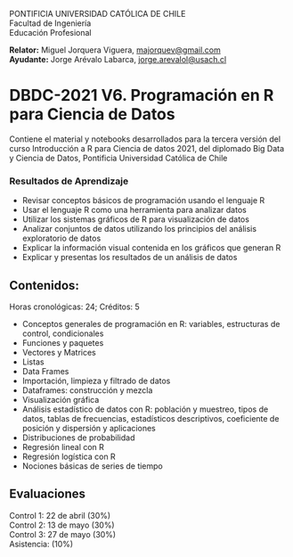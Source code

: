 PONTIFICIA UNIVERSIDAD CATÓLICA DE CHILE <br>
Facultad de Ingeniería <br>
Educación Profesional <br>

**Relator:** Miguel Jorquera Viguera, majorquev@gmail.com <br>
**Ayudante:** Jorge Arévalo Labarca, jorge.arevalol@usach.cl

# DBDC-2021 V6. Programación en R para Ciencia de Datos 
Contiene el material y notebooks desarrollados para la tercera versión del curso Introducción a R para Ciencia de datos 2021, del diplomado Big Data y Ciencia de Datos, Pontificia Universidad Católica de Chile

### Resultados de Aprendizaje

  * Revisar conceptos básicos de programación usando el lenguaje R
  * Usar el lenguaje R como una herramienta para analizar datos
  * Utilizar los sistemas gráficos de R para visualización de datos
  * Analizar conjuntos de datos utilizando los principios del análisis exploratorio de datos
  * Explicar la información visual contenida en los gráficos que generan R
  * Explicar y presentas los resultados de un análisis de datos

 

## Contenidos:
Horas cronológicas: 24; Créditos: 5

  * Conceptos generales de programación en R: variables, estructuras de control, condicionales
  * Funciones y paquetes
  * Vectores y Matrices
  * Listas
  * Data Frames
  * Importación, limpieza y filtrado de datos
  * Dataframes: construcción y mezcla
  * Visualización gráfica
  * Análisis estadístico de datos con R: población y muestreo, tipos de datos, tablas de frecuencias, estadísticos descriptivos, coeficiente de posición y dispersión y aplicaciones
  * Distribuciones de probabilidad
  * Regresión lineal con R
  * Regresión logística con R
  * Nociones básicas de series de tiempo
## Evaluaciones
Control 1: 22 de abril (30%) <br>
Control 2: 13 de mayo (30%)<br>
Control 3: 27 de mayo (30%)<br>
Asistencia: (10%)
